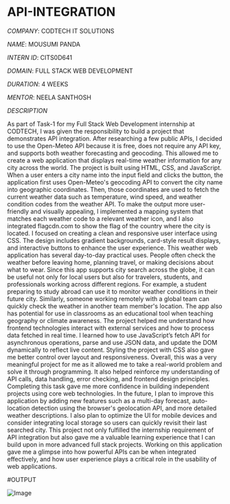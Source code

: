 # API-INTEGRATION

*COMPANY*: CODTECH IT SOLUTIONS

*NAME*: MOUSUMI PANDA

*INTERN ID*: CITS0D641

*DOMAIN*: FULL STACK WEB DEVELOPMENT

*DURATION*: 4 WEEKS

*MENTOR*: NEELA SANTHOSH

*DESCRIPTION* 

As part of Task-1 for my Full Stack Web Development internship at CODTECH, I was given the responsibility to build a project that demonstrates API integration. After researching a few public APIs, I decided to use the Open-Meteo API because it is free, does not require any API key, and supports both weather forecasting and geocoding. This allowed me to create a web application that displays real-time weather information for any city across the world. The project is built using HTML, CSS, and JavaScript. When a user enters a city name into the input field and clicks the button, the application first uses Open-Meteo's geocoding API to convert the city name into geographic coordinates. Then, those coordinates are used to fetch the current weather data such as temperature, wind speed, and weather condition codes from the weather API. To make the output more user-friendly and visually appealing, I implemented a mapping system that matches each weather code to a relevant weather icon, and I also integrated flagcdn.com to show the flag of the country where the city is located. I focused on creating a clean and responsive user interface using CSS. The design includes gradient backgrounds, card-style result displays, and interactive buttons to enhance the user experience. This weather web application has several day-to-day practical uses. People often check the weather before leaving home, planning travel, or making decisions about what to wear. Since this app supports city search across the globe, it can be useful not only for local users but also for travelers, students, and professionals working across different regions. For example, a student preparing to study abroad can use it to monitor weather conditions in their future city. Similarly, someone working remotely with a global team can quickly check the weather in another team member's location. The app also has potential for use in classrooms as an educational tool when teaching geography or climate awareness. The project helped me understand how frontend technologies interact with external services and how to process data fetched in real time. I learned how to use JavaScript’s fetch API for asynchronous operations, parse and use JSON data, and update the DOM dynamically to reflect live content. Styling the project with CSS also gave me better control over layout and responsiveness. Overall, this was a very meaningful project for me as it allowed me to take a real-world problem and solve it through programming. It also helped reinforce my understanding of API calls, data handling, error checking, and frontend design principles. Completing this task gave me more confidence in building independent projects using core web technologies. In the future, I plan to improve this application by adding new features such as a multi-day forecast, auto-location detection using the browser's geolocation API, and more detailed weather descriptions. I also plan to optimize the UI for mobile devices and consider integrating local storage so users can quickly revisit their last searched city. This project not only fulfilled the internship requirement of API integration but also gave me a valuable learning experience that I can build upon in more advanced full stack projects. Working on this application gave me a glimpse into how powerful APIs can be when integrated effectively, and how user experience plays a critical role in the usability of web applications.

#OUTPUT

![Image](https://github.com/user-attachments/assets/f115325f-b18d-4345-95c5-b3f5203a47bd)
